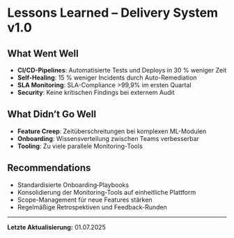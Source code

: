 # Lessons Learned – Delivery System v1.0

## What Went Well
- **CI/CD-Pipelines**: Automatisierte Tests und Deploys in 30 % weniger Zeit
- **Self-Healing**: 15 % weniger Incidents durch Auto-Remediation
- **SLA Monitoring**: SLA-Compliance >99,9% im ersten Quartal
- **Security**: Keine kritischen Findings bei externem Audit

## What Didn’t Go Well
- **Feature Creep**: Zeitüberschreitungen bei komplexen ML-Modulen
- **Onboarding**: Wissensverteilung zwischen Teams verbesserbar
- **Tooling**: Zu viele parallele Monitoring-Tools

## Recommendations
- Standardisierte Onboarding‐Playbooks
- Konsolidierung der Monitoring-Tools auf einheitliche Plattform
- Scope-Management für neue Features stärken
- Regelmäßige Retrospektiven und Feedback-Runden

---

**Letzte Aktualisierung:** 01.07.2025
